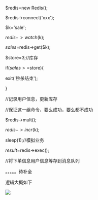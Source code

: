 $redis=new Redis();

$redis->connect('xxx');

$k='sale';

$redis->watch($k);

$sales=$redis->get($k);

$store=3;//库存 

if($sales>=$store){

exit('秒杀结束');

}

//记录用户信息，更新库存



//保证这一组命令，要么成功，要么都不成功



$redis->mult();

$redis->incr($k);

sleep(1);//模拟业务

$result=$redis->exec();



//将下单信息用户信息等存到消息队列

。。。。。待补全

逻辑大概如下

![](https://gitee.com/hxc8/images8/raw/master/img/202407191101315.jpg)





